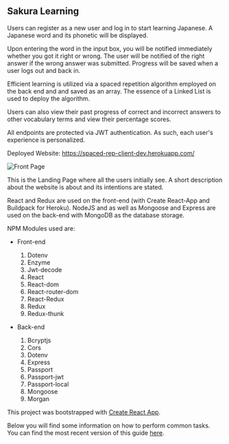 
## Sakura Learning

Users can register as a new user and log in to start learning Japanese. A Japanese word and its phonetic will be displayed. 

Upon entering the word in the input box, you will be notified immediately whether you got it right or wrong. The user will be notified of the right answer if the wrong answer was submitted. Progress will be saved when a user logs out and back in.

 Efficient learning is utilized via a spaced repetition algorithm employed on the back end and and saved as an array. The essence of a Linked List is used to deploy the algorithm.

Users can also view their past progress of correct and incorrect answers to other vocabulary terms and view their percentage scores. 

All endpoints are protected via JWT authentication. As such, each user's experience is personalized.

Deployed Website: https://spaced-rep-client-dev.herokuapp.com/

![Front Page](./screenshots/sakuraProj.png)

This is the Landing Page where all the users initially see. A short description about the website is about and its intentions are stated. 

React and Redux are used on the front-end (with Create React-App and Buildpack for Heroku).
NodeJS and as well as Mongoose and Express are used on the back-end with MongoDB as the database storage. 

NPM Modules used are:

  * Front-end
    1. Dotenv
    2. Enzyme
    3. Jwt-decode
    4. React
    5. React-dom
    6. React-router-dom
    7. React-Redux
    8. Redux
    9. Redux-thunk
    
  * Back-end
    1. Bcryptjs
    2. Cors
    3. Dotenv
    4. Express
    5. Passport
    6. Passport-jwt
    7. Passport-local
    8. Mongoose
    9. Morgan

This project was bootstrapped with [Create React App](https://github.com/facebookincubator/create-react-app).

Below you will find some information on how to perform common tasks.<br>
You can find the most recent version of this guide [here](https://github.com/facebookincubator/create-react-app/blob/master/packages/react-scripts/template/README.md).
